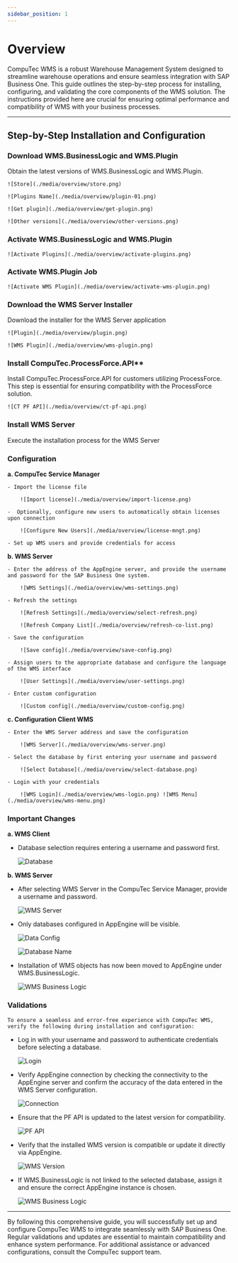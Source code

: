 ```yaml
---
sidebar_position: 1
---
```


# Overview

CompuTec WMS is a robust Warehouse Management System designed to streamline warehouse operations and ensure seamless integration with SAP Business One. This guide outlines the step-by-step process for installing, configuring, and validating the core components of the WMS solution. The instructions provided here are crucial for ensuring optimal performance and compatibility of WMS with your business processes.

---

## Step-by-Step Installation and Configuration

### Download WMS.BusinessLogic and WMS.Plugin

Obtain the latest versions of WMS.BusinessLogic and WMS.Plugin.

    ![Store](./media/overview/store.png)

    ![Plugins Name](./media/overview/plugin-01.png)

    ![Get plugin](./media/overview/get-plugin.png)

    ![Other versions](./media/overview/other-versions.png)

### Activate WMS.BusinessLogic and WMS.Plugin

    ![Activate Plugins](./media/overview/activate-plugins.png)

### Activate WMS.Plugin Job

    ![Activate WMS Plugin](./media/overview/activate-wms-plugin.png)

### Download the WMS Server Installer

Download the installer for the WMS Server application

    ![Plugin](./media/overview/plugin.png)

    ![WMS Plugin](./media/overview/wms-plugin.png)

### Install CompuTec.ProcessForce.API**

Install CompuTec.ProcessForce.API for customers utilizing ProcessForce. This step is essential for ensuring compatibility with the ProcessForce solution.

    ![CT PF API](./media/overview/ct-pf-api.png)

### Install WMS Server

Execute the installation process for the WMS Server

### Configuration

**a. CompuTec Service Manager**

    - Import the license file

        ![Import license](./media/overview/import-license.png)
    
    -  Optionally, configure new users to automatically obtain licenses upon connection

        ![Configure New Users](./media/overview/license-mngt.png)
    
    - Set up WMS users and provide credentials for access

**b. WMS Server**

    - Enter the address of the AppEngine server, and provide the username and password for the SAP Business One system.

        ![WMS Settings](./media/overview/wms-settings.png)
    
    - Refresh the settings

        ![Refresh Settings](./media/overview/select-refresh.png)

        ![Refresh Company List](./media/overview/refresh-co-list.png)
    
    - Save the configuration

        ![Save config](./media/overview/save-config.png)
    
    - Assign users to the appropriate database and configure the language of the WMS interface

        ![User Settings](./media/overview/user-settings.png)
    
    - Enter custom configuration

        ![Custom config](./media/overview/custom-config.png)

**c. Configuration Client WMS**

    - Enter the WMS Server address and save the configuration

        ![WMS Server](./media/overview/wms-server.png)
    
    - Select the database by first entering your username and password

        ![Select Database](./media/overview/select-database.png)
    
    - Login with your credentials
    
        ![WMS Login](./media/overview/wms-login.png) ![WMS Menu](./media/overview/wms-menu.png)

### Important Changes

**a. WMS Client**

- Database selection requires entering a username and password first.

    ![Database](./media/overview/database.png)

**b. WMS Server**

- After selecting WMS Server in the CompuTec Service Manager, provide a username and password.

    ![WMS Server](./media/overview/service-manager.webp)

- Only databases configured in AppEngine will be visible.

    ![Data Config](./media/overview/data-config.png)

    ![Database Name](./media/overview/database-name.png)

- Installation of WMS objects has now been moved to AppEngine under WMS.BusinessLogic.

    ![WMS Business Logic](./media/overview/wms-business-logic-01.png)

### Validations

    To ensure a seamless and error-free experience with CompuTec WMS, verify the following during installation and configuration:

- Log in with your username and password to authenticate credentials before selecting a database.

    ![Login](./media/overview/login.png)

- Verify AppEngine connection by checking the connectivity to the AppEngine server and confirm the accuracy of the data entered in the WMS Server configuration.

    ![Connection](./media/overview/connection.png)

- Ensure that the PF API is updated to the latest version for compatibility.

    ![PF API](./media/overview/pf-api-version.png)

- Verify that the installed WMS version is compatible or update it directly via AppEngine.

    ![WMS Version](./media/overview/install-wms.png)

- If WMS.BusinessLogic is not linked to the selected database, assign it and ensure the correct AppEngine instance is chosen.

    ![WMS Business Logic](./media/overview/wms-business-logic.png)

---
By following this comprehensive guide, you will successfully set up and configure CompuTec WMS to integrate seamlessly with SAP Business One. Regular validations and updates are essential to maintain compatibility and enhance system performance. For additional assistance or advanced configurations, consult the CompuTec support team.
